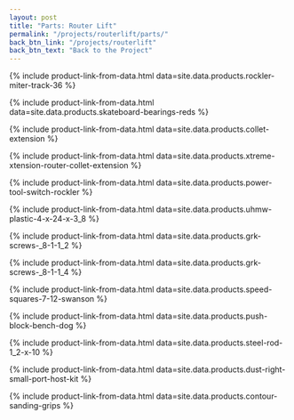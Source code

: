 ```yaml
---
layout: post
title: "Parts: Router Lift"
permalink: "/projects/routerlift/parts/"
back_btn_link: "/projects/routerlift"
back_btn_text: "Back to the Project"
---
```

{% include product-link-from-data.html data=site.data.products.rockler-miter-track-36 %}

{% include product-link-from-data.html data=site.data.products.skateboard-bearings-reds %}

{% include product-link-from-data.html data=site.data.products.collet-extension %}

{% include product-link-from-data.html data=site.data.products.xtreme-xtension-router-collet-extension %}

{% include product-link-from-data.html data=site.data.products.power-tool-switch-rockler %}

{% include product-link-from-data.html data=site.data.products.uhmw-plastic-4-x-24-x-3_8 %}

{% include product-link-from-data.html data=site.data.products.grk-screws-_8-1-1_2 %}

{% include product-link-from-data.html data=site.data.products.grk-screws-_8-1-1_4 %}

{% include product-link-from-data.html data=site.data.products.speed-squares-7-12-swanson %}

{% include product-link-from-data.html data=site.data.products.push-block-bench-dog %}

{% include product-link-from-data.html data=site.data.products.steel-rod-1_2-x-10 %}

{% include product-link-from-data.html data=site.data.products.dust-right-small-port-host-kit %}

{% include product-link-from-data.html data=site.data.products.contour-sanding-grips %}

